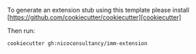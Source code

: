 To generate an extension stub using this template please install [https://github.com/cookiecutter/cookiecutter][cookiecutter]

Then run:

`cookiecutter gh:nicoconsultancy/imm-extension`

